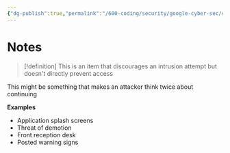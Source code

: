 ```yaml
---
{"dg-publish":true,"permalink":"/600-coding/security/google-cyber-sec/cybersec-security-controls-deterrent/","tags":["CyberSecurity"]}
---
```


# Notes
> [!definition] 
> This is an item that discourages an intrusion attempt but doesn't directly prevent access

This might be something that makes an attacker think twice about continuing

**Examples**
- Application splash screens
- Threat of demotion
- Front reception desk
- Posted warning signs



